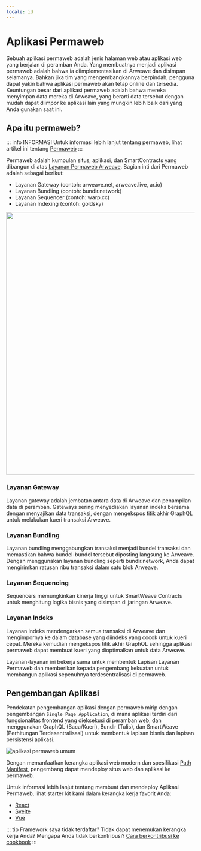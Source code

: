 ```yaml
---
locale: id
---
```


# Aplikasi Permaweb 

Sebuah aplikasi permaweb adalah jenis halaman web atau aplikasi web yang berjalan di peramban Anda. Yang membuatnya menjadi aplikasi permaweb adalah bahwa ia diimplementasikan di Arweave dan disimpan selamanya. Bahkan jika tim yang mengembangkannya berpindah, pengguna dapat yakin bahwa aplikasi permaweb akan tetap online dan tersedia. Keuntungan besar dari aplikasi permaweb adalah bahwa mereka menyimpan data mereka di Arweave, yang berarti data tersebut dengan mudah dapat diimpor ke aplikasi lain yang mungkin lebih baik dari yang Anda gunakan saat ini.

## Apa itu permaweb?

::: info INFORMASI
Untuk informasi lebih lanjut tentang permaweb, lihat artikel ini tentang [Permaweb](./permaweb.md)
:::

Permaweb adalah kumpulan situs, aplikasi, dan SmartContracts yang dibangun di atas [Layanan Permaweb Arweave](./permaweb.md). Bagian inti dari Permaweb adalah sebagai berikut:

* Layanan Gateway (contoh: arweave.net, arweave.live, ar.io)
* Layanan Bundling (contoh: bundlr.network)
* Layanan Sequencer (contoh: warp.cc)
* Layanan Indexing (contoh: goldsky)

<img src="https://arweave.net/ycQzutVToTtVT_vT4811ByswtZ-KjqmifNSehSb1-eg" width="700">

### Layanan Gateway

Layanan gateway adalah jembatan antara data di Arweave dan penampilan data di peramban. Gateways sering menyediakan layanan indeks bersama dengan menyajikan data transaksi, dengan mengekspos titik akhir GraphQL untuk melakukan kueri transaksi Arweave.

### Layanan Bundling

Layanan bundling menggabungkan transaksi menjadi bundel transaksi dan memastikan bahwa bundel-bundel tersebut diposting langsung ke Arweave. Dengan menggunakan layanan bundling seperti bundlr.network, Anda dapat mengirimkan ratusan ribu transaksi dalam satu blok Arweave.

### Layanan Sequencing

Sequencers memungkinkan kinerja tinggi untuk SmartWeave Contracts untuk menghitung logika bisnis yang disimpan di jaringan Arweave.

### Layanan Indeks

Layanan indeks mendengarkan semua transaksi di Arweave dan mengimpornya ke dalam database yang diindeks yang cocok untuk kueri cepat. Mereka kemudian mengekspos titik akhir GraphQL sehingga aplikasi permaweb dapat membuat kueri yang dioptimalkan untuk data Arweave.

Layanan-layanan ini bekerja sama untuk membentuk Lapisan Layanan Permaweb dan memberikan kepada pengembang kekuatan untuk membangun aplikasi sepenuhnya terdesentralisasi di permaweb.

## Pengembangan Aplikasi

Pendekatan pengembangan aplikasi dengan permaweb mirip dengan pengembangan `Single Page Application`, di mana aplikasi terdiri dari fungsionalitas frontend yang dieksekusi di peramban web, dan menggunakan GraphQL (Baca/Kueri), Bundlr (Tulis), dan SmartWeave (Perhitungan Terdesentralisasi) untuk membentuk lapisan bisnis dan lapisan persistensi aplikasi.

![aplikasi permaweb umum](https://arweave.net/UjbgAk8duudDc97lOYIt7rBVtRHp2Z9F6Ua5OcvwNCk/)

Dengan memanfaatkan kerangka aplikasi web modern dan spesifikasi [Path Manifest](./manifests.md), pengembang dapat mendeploy situs web dan aplikasi ke permaweb.

Untuk informasi lebih lanjut tentang membuat dan mendeploy Aplikasi Permaweb, lihat starter kit kami dalam kerangka kerja favorit Anda:

* [React](../kits/react/index.md)
* [Svelte](../kits/svelte/index.md)
* [Vue](../kits/vue/index.md)

::: tip Framework saya tidak terdaftar?
Tidak dapat menemukan kerangka kerja Anda? Mengapa Anda tidak berkontribusi? [Cara berkontribusi ke cookbook](../getting-started/contributing.md)
:::